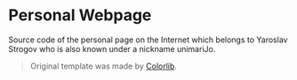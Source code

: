 # Personal Webpage

Source code of the personal page on the Internet which belongs to Yaroslav Strogov who is also known under a nickname unimariJo.
> Original template was made by [Colorlib](https://colorlib.com/wp/free-under-construction-templates/).
